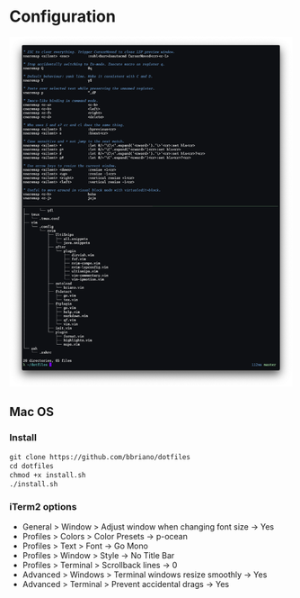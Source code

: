 # Configuration

![](img/2021-07-07.png)

## Mac OS

### Install

    git clone https://github.com/bbriano/dotfiles
    cd dotfiles
    chmod +x install.sh
    ./install.sh

### iTerm2 options

- General > Window > Adjust window when changing font size -> Yes
- Profiles > Colors > Color Presets -> p-ocean
- Profiles > Text > Font -> Go Mono
- Profiles > Window > Style -> No Title Bar
- Profiles > Terminal > Scrollback lines -> 0
- Advanced > Windows > Terminal windows resize smoothly -> Yes
- Advanced > Terminal > Prevent accidental drags -> Yes
